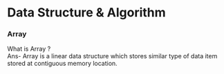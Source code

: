 <h1>Data Structure & Algorithm</h1>


<section>
    <h3>Array</h3>
    <p>
        <div>What is Array ?</div>
        Ans- Array is a linear data structure which stores similar type of data item stored at contiguous memory location.
    </p>
</section>
